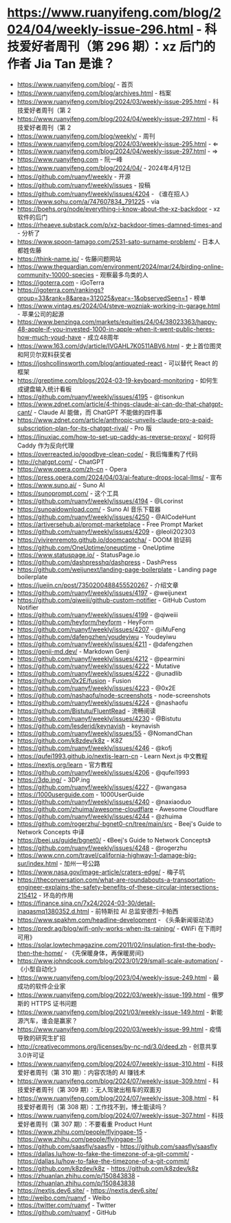# https://www.ruanyifeng.com/blog/2024/04/weekly-issue-296.html - 科技爱好者周刊（第 296 期）：xz 后门的作者 Jia Tan 是谁？

- https://www.ruanyifeng.com/blog/ - 首页
- https://www.ruanyifeng.com/blog/archives.html - 档案
- https://www.ruanyifeng.com/blog/2024/03/weekly-issue-295.html - 科技爱好者周刊（第 2
- https://www.ruanyifeng.com/blog/2024/04/weekly-issue-297.html - 科技爱好者周刊（第 2
- https://www.ruanyifeng.com/blog/weekly/ - 周刊
- https://www.ruanyifeng.com/blog/2024/03/weekly-issue-295.html - ⇐
- https://www.ruanyifeng.com/blog/2024/04/weekly-issue-297.html - ⇒
- https://www.ruanyifeng.com - 阮一峰
- https://www.ruanyifeng.com/blog/2024/04/ - 2024年4月12日
- https://github.com/ruanyf/weekly - 开源
- https://github.com/ruanyf/weekly/issues - 投稿
- https://github.com/ruanyf/weekly/issues/4204 - 《谁在招人》
- https://www.sohu.com/a/747607834_791225 - via
- https://boehs.org/node/everything-i-know-about-the-xz-backdoor - xz 软件的后门
- https://rheaeve.substack.com/p/xz-backdoor-times-damned-times-and - 分析了
- https://www.spoon-tamago.com/2531-sato-surname-problem/ - 日本人都姓佐藤
- https://think-name.jp/ - 佐藤问题网站
- https://www.theguardian.com/environment/2024/mar/24/birding-online-community-10000-species - 观察最多鸟类的人
- https://igoterra.com - iGoTerra
- https://igoterra.com/rankings?group=33&rank=8&area=312025&year=-1&observedSeen=1 - 榜单
- https://www.vintag.es/2024/04/steve-wozniak-working-in-garage.html - 苹果公司的起源
- https://www.benzinga.com/markets/equities/24/04/38023363/happy-48-apple-if-you-invested-1000-in-apple-when-it-went-public-heres-how-much-youd-have - 成立48周年
- https://www.163.com/dy/article/IVGAHL7K0511ABV6.html - 史上首位图灵和阿贝尔双料获奖者
- https://joshcollinsworth.com/blog/antiquated-react - 可以替代 React 的框架
- https://greptime.com/blogs/2024-03-19-keyboard-monitoring - 如何生成键盘输入统计看板
- https://github.com/ruanyf/weekly/issues/4195 - @tisonkun
- https://www.zdnet.com/article/4-things-claude-ai-can-do-that-chatgpt-cant/ - Claude AI 能做，而 ChatGPT 不能做的四件事
- https://www.zdnet.com/article/anthropic-unveils-claude-pro-a-paid-subscription-plan-for-its-chatgpt-rival/ - Pro 版
- https://linuxiac.com/how-to-set-up-caddy-as-reverse-proxy/ - 如何将 Caddy 作为反向代理
- https://overreacted.io/goodbye-clean-code/ - 我后悔重构了代码
- http://chatgpt.com/ - ChatGPT
- https://www.opera.com/zh-cn - Opera
- https://press.opera.com/2024/04/03/ai-feature-drops-local-llms/ - 宣布
- https://www.suno.ai/ - Suno AI
- https://sunoprompt.com/ - 这个工具
- https://github.com/ruanyf/weekly/issues/4194 - @Lcorinst
- https://sunoaidownload.com/ - Suno AI 音乐下载器
- https://github.com/ruanyf/weekly/issues/4250 - @AICodeHunt
- https://artiversehub.ai/prompt-marketplace - Free Prompt Market
- https://github.com/ruanyf/weekly/issues/4209 - @leoli202303
- https://vivirenremoto.github.io/doomcaptcha/ - DOOM 验证码
- https://github.com/OneUptime/oneuptime - OneUptime
- https://www.statuspage.io/ - StatusPage.io
- https://github.com/dashpresshq/dashpress - DashPress
- https://github.com/weijunext/landing-page-boilerplate - Landing page boilerplate
- https://juejin.cn/post/7350200488455520267 - 介绍文章
- https://github.com/ruanyf/weekly/issues/4197 - @weijunext
- https://github.com/qiweiii/github-custom-notifier - GitHub Custom Notifier
- https://github.com/ruanyf/weekly/issues/4199 - @qiweiii
- https://github.com/heyform/heyform - HeyForm
- https://github.com/ruanyf/weekly/issues/4207 - @iMuFeng
- https://github.com/dafengzhen/youdeyiwu - Youdeyiwu
- https://github.com/ruanyf/weekly/issues/4211 - @dafengzhen
- https://genji-md.dev/ - Markdown Genji
- https://github.com/ruanyf/weekly/issues/4212 - @pearmini
- https://github.com/ruanyf/weekly/issues/4222 - Mutative
- https://github.com/ruanyf/weekly/issues/4222 - @unadlib
- https://github.com/0x2E/fusion - Fusion
- https://github.com/ruanyf/weekly/issues/4223 - @0x2E
- https://github.com/nashaofu/node-screenshots - node-screenshots
- https://github.com/ruanyf/weekly/issues/4224 - @nashaofu
- https://github.com/Bistutu/FluentRead - 流畅阅读
- https://github.com/ruanyf/weekly/issues/4230 - @Bistutu
- https://github.com/lesderid/keynavish - keynavish
- https://github.com/ruanyf/weekly/issues/55 - @NomandChan
- https://github.com/k8zdev/k8z - K8Z
- https://github.com/ruanyf/weekly/issues/4246 - @kofj
- https://qufei1993.github.io/nextjs-learn-cn - Learn Next.js 中文教程
- https://nextjs.org/learn - 官方教程
- https://github.com/ruanyf/weekly/issues/4206 - @qufei1993
- https://3dp.ing/ - 3DP.ing
- https://github.com/ruanyf/weekly/issues/4227 - @wangasa
- https://1000userguide.com - 1000UserGuide
- https://github.com/ruanyf/weekly/issues/4240 - @naxiaoduo
- https://github.com/zhuima/awesome-cloudflare - Awesome Cloudflare
- https://github.com/ruanyf/weekly/issues/4244 - @zhuima
- https://github.com/rogerzhu/-bgnet0-cn/tree/main/src - Beej's Guide to Network Concepts 中译
- https://beej.us/guide/bgnet0/ - 《Beej's Guide to Network Concepts》
- https://github.com/ruanyf/weekly/issues/4248 - @rogerzhu
- https://www.cnn.com/travel/california-highway-1-damage-big-sur/index.html - 加州一号公路
- https://www.nasa.gov/image-article/craters-edge/ - 梅子坑
- https://theconversation.com/what-are-roundabouts-a-transportation-engineer-explains-the-safety-benefits-of-these-circular-intersections-215412 - 环岛的作用
- https://finance.sina.cn/7x24/2024-03-30/detail-inaqasmq1380352.d.html - 前特斯拉 AI 总监安德烈·卡帕西
- https://www.spakhm.com/headline-development - 《头条新闻驱动法》
- https://predr.ag/blog/wifi-only-works-when-its-raining/ - 《WiFi 在下雨时可用》
- https://solar.lowtechmagazine.com/2011/02/insulation-first-the-body-then-the-home/ - 《先保暖身体，再保暖房间》
- https://www.johndcook.com/blog/2023/01/29/small-scale-automation/ - 《小型自动化》
- https://www.ruanyifeng.com/blog/2023/04/weekly-issue-249.html - 最成功的软件企业家
- https://www.ruanyifeng.com/blog/2022/03/weekly-issue-199.html - 俄罗斯的 HTTPS 证书问题
- https://www.ruanyifeng.com/blog/2021/03/weekly-issue-149.html - 新能源汽车，谁会是赢家？
- https://www.ruanyifeng.com/blog/2020/03/weekly-issue-99.html - 疫情导致的研究生扩招
- http://creativecommons.org/licenses/by-nc-nd/3.0/deed.zh - 创意共享3.0许可证
- https://www.ruanyifeng.com/blog/2024/07/weekly-issue-310.html - 科技爱好者周刊（第 310 期）：内容农场的 AI 赚钱术
- https://www.ruanyifeng.com/blog/2024/07/weekly-issue-309.html - 科技爱好者周刊（第 309 期）：无人驾驶出租车的双面刃
- https://www.ruanyifeng.com/blog/2024/07/weekly-issue-308.html - 科技爱好者周刊（第 308 期）：工作找不到，博士能读吗？
- https://www.ruanyifeng.com/blog/2024/07/weekly-issue-307.html - 科技爱好者周刊（第 307 期）：不要看重 Product Hunt
- https://www.zhihu.com/people/flyingape-15 - https://www.zhihu.com/people/flyingape-15
- https://github.com/saasfly/saasfly - https://github.com/saasfly/saasfly
- https://dallas.lu/how-to-fake-the-timezone-of-a-git-commit/ - https://dallas.lu/how-to-fake-the-timezone-of-a-git-commit/
- https://github.com/k8zdev/k8z - https://github.com/k8zdev/k8z
- https://zhuanlan.zhihu.com/p/150843838 - https://zhuanlan.zhihu.com/p/150843838
- https://nextjs.dev6.site/ - https://nextjs.dev6.site/
- http://weibo.com/ruanyf - Weibo
- https://twitter.com/ruanyf - Twitter
- https://github.com/ruanyf - GitHub